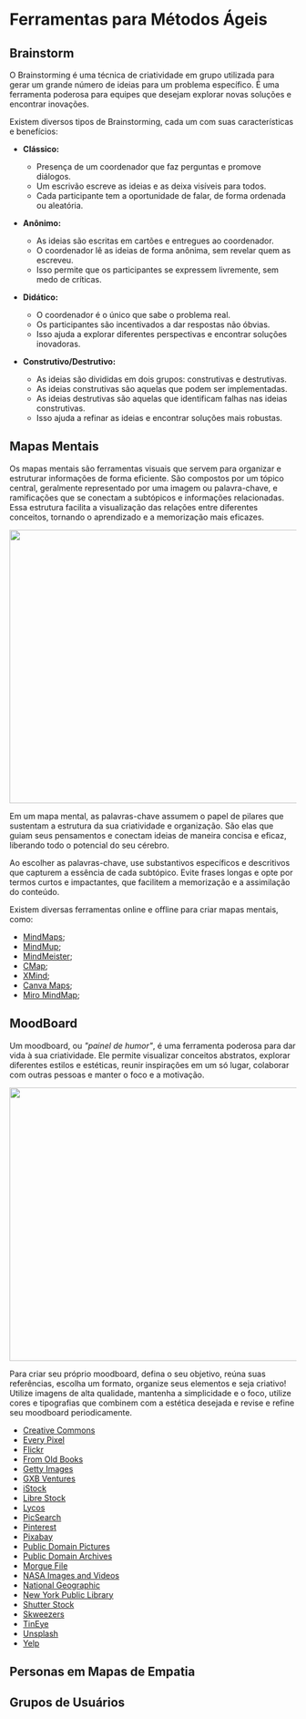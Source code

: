 # Ferramentas para Métodos Ágeis

## Brainstorm
O Brainstorming é uma técnica de criatividade em grupo utilizada para gerar um grande número de ideias para um problema específico. É uma ferramenta poderosa para equipes que desejam explorar novas soluções e encontrar inovações. 

Existem diversos tipos de Brainstorming, cada um com suas características e benefícios:

- __Clássico:__
  - Presença de um coordenador que faz perguntas e promove diálogos.
  - Um escrivão escreve as ideias e as deixa visíveis para todos.
  - Cada participante tem a oportunidade de falar, de forma ordenada ou aleatória.

- __Anônimo:__ 
  - As ideias são escritas em cartões e entregues ao coordenador.
  - O coordenador lê as ideias de forma anônima, sem revelar quem as escreveu.
  - Isso permite que os participantes se expressem livremente, sem medo de críticas.

- __Didático:__
  - O coordenador é o único que sabe o problema real.
  - Os participantes são incentivados a dar respostas não óbvias.
  - Isso ajuda a explorar diferentes perspectivas e encontrar soluções inovadoras.
  
- __Construtivo/Destrutivo:__ 
  - As ideias são divididas em dois grupos: construtivas e destrutivas.
  - As ideias construtivas são aquelas que podem ser implementadas.
  - As ideias destrutivas são aquelas que identificam falhas nas ideias construtivas.
  - Isso ajuda a refinar as ideias e encontrar soluções mais robustas.
  
## Mapas Mentais

Os mapas mentais são ferramentas visuais que servem para organizar e estruturar informações de forma eficiente. São compostos por um tópico central, geralmente representado por uma imagem ou palavra-chave, e ramificações que se conectam a subtópicos e informações relacionadas. Essa estrutura facilita a visualização das relações entre diferentes conceitos, tornando o aprendizado e a memorização mais eficazes.

<p align="center">
<img src="https://github.com/rafael-torres-nantes/Study-MetodosAgeisDeAaZ/assets/58231791/d52ae475-a515-4e72-abc8-a8263bc1f40c" width="720" height="480">
</p>

Em um mapa mental, as palavras-chave assumem o papel de pilares que sustentam a estrutura da sua criatividade e organização. São elas que guiam seus pensamentos e conectam ideias de maneira concisa e eficaz, liberando todo o potencial do seu cérebro.

Ao escolher as palavras-chave, use substantivos específicos e descritivos que capturem a essência de cada subtópico. Evite frases longas e opte por termos curtos e impactantes, que facilitem a memorização e a assimilação do conteúdo.

Existem diversas ferramentas online e offline para criar mapas mentais, como:

- [MindMaps](https://www.mindmaps.app/);
- [MindMup](https://www.mindmup.com/);
- [MindMeister](https://www.mindmeister.com/pt);
- [CMap](https://cmap.ihmc.us/);
- [XMind](https://xmind.app/);
- [Canva Maps](https://www.canva.com/graphs/mind-maps/);
- [Miro MindMap](https://miro.com/mind-map/);


## MoodBoard


Um moodboard, ou _"painel de humor"_, é uma ferramenta poderosa para dar vida à sua criatividade. Ele permite visualizar conceitos abstratos, explorar diferentes estilos e estéticas, reunir inspirações em um só lugar, colaborar com outras pessoas e manter o foco e a motivação.

<p align="center">
<img src="https://github.com/rafael-torres-nantes/Study-MetodosAgeisDeAaZ/assets/58231791/be29d9a8-87ea-4d9d-bd68-c1adb7f1a670" width="720" height="480">
</p>

Para criar seu próprio moodboard, defina o seu objetivo, reúna suas referências, escolha um formato, organize seus elementos e seja criativo! Utilize imagens de alta qualidade, mantenha a simplicidade e o foco, utilize cores e tipografias que combinem com a estética desejada e revise e refine seu moodboard periodicamente.

- [Creative Commons](https://search.creativecommons.org/)
- [Every Pixel](https://www.everypixel.com/search?q=creativity&stocks_type=&meaning=&media_type=0&page=1)
- [Flickr](https://www.flickr.com/commons)
- [From Old Books](https://www.fromoldbooks.org/)
- [Getty Images](https://www.gettyimages.pt/)
- [GXB Ventures](http://gxbventures.com/)
- [iStock](https://www.istockphoto.com/)
- [Libre Stock](https://librestock.com/)
- [Lycos](http://www.lycos.com/)
- [PicSearch](http://www.picsearch.com/)
- [Pinterest](https://br.pinterest.com/)
- [Pixabay](https://pixabay.com/)
- [Public Domain Pictures](https://www.publicdomainpictures.net/en/)
- [Public Domain Archives](http://publicdomainarchive.com/)
- [Morgue File](https://morguefile.com/)
- [NASA Images and Videos](https://images.nasa.gov/)
- [National Geographic](https://www.nationalgeographic.com/search/?q=earth)
- [New York Public Library](https://digitalcollections.nypl.org/)
- [Shutter Stock](https://www.shutterstock.com/pt/)
- [Skweezers](https://skweezer.net/)
- [TinEye](https://labs.tineye.com/multicolr/)
- [Unsplash](https://unsplash.com/)
- [Yelp](https://www.yelp.com/)

## Personas em Mapas de Empatia

## Grupos de Usuários
